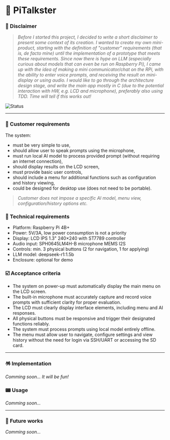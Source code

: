 # 👾 PiTalkster

### 🍿 Disclaimer

> _Before I started this project, I decided to write a short disclaimer to present some context of its creation. I wanted to create my own mini-product, starting with the definition of "customer" requirements (that is, de facto mine) until the implementation of a prototype that meets these requirements. Since now there is hype on LLM (especially curious about models that can even be run on Raspberry Pi), I came up with the idea of making a mini communicator/chat on the RPi, with the ability to enter voice prompts, and receiving the result on mini-display or using audio. I would like to go through the architecture design stage, and write the main app mostly in C (due to the potential interaction with HW, e.g. LCD and microphone), preferably also using TDD. Time will tell if this works out!_

![Status](https://img.shields.io/badge/Project_status-Design_of_the_system_diagram-blue)

---

### 🦐 Customer requirements

The system: 
- must be very simple to use,
- should allow user to speak prompts using the microphone,
- must run local AI model to process provided prompt (without requiring an internet connection),
- should display results on the LCD screen,
- must provide basic user controls,
- should include a menu for additional functions such as configuration and history viewing,
- could be designed for desktop use (does not need to be portable).

> _Customer does not impose a specific AI model, menu view, configuration/history options etc._

### 💾 Technical requirements

- Platform: Raspberry Pi 4B+
- Power: 5V/3A, low power consumption is not a priority
- Display: LCD IPS 1.3" 240×240 with ST7789 controller
- Audio input: SPH0645LM4H-B microphone MEMS I2S
- Controls: min. 3 physical buttons (2 for navigation, 1 for applying)
- LLM model: deepseek-r1:1.5b
- Enclosure: optional for demo

### ☑️ Acceptance criteria

- The system on power-up must automatically display the main menu on the LCD screen.
- The built-in microphone must accurately capture and record voice prompts with sufficient clarity for proper evaluation.
- The LCD must clearly display interface elements, including menu and AI responses.
- All physical buttons must be responsive and trigger their designated functions reliably.
- The system must process prompts using local model entirely offline.
- The menu must allow user to navigate, configure settings and view history without the need for login via SSH/UART or accessing the SD card.

---

### 🪅 Implementation

*Comming soon... It will be fun!*

### 📟 Usage

*Comming soon...*

---

### 📆 Future works

*Comming soon...*
